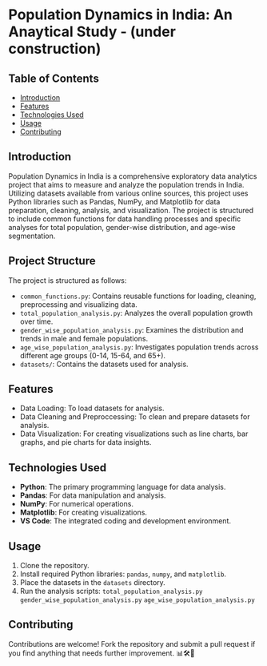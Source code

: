 # Population Dynamics in India: An Anaytical Study - (under construction)

## Table of Contents
- [Introduction](#introduction)
- [Features](#features)
- [Technologies Used](#technologies-used)
- [Usage](#usage)
- [Contributing](#contributing)

## Introduction
Population Dynamics in India is a comprehensive exploratory data analytics project that aims to measure and analyze the population trends in India. Utilizing datasets available from various online sources, this project uses Python libraries such as Pandas, NumPy, and Matplotlib for data preparation, cleaning, analysis, and visualization. The project is structured to include common functions for data handling processes and specific analyses for total population, gender-wise distribution, and age-wise segmentation.

## Project Structure
The project is structured as follows:
- `common_functions.py`: Contains reusable functions for loading, cleaning, preprocessing and visualizing data.
- `total_population_analysis.py`: Analyzes the overall population growth over time.
- `gender_wise_population_analysis.py`: Examines the distribution and trends in male and female populations.
- `age_wise_population_analysis.py`: Investigates population trends across different age groups (0-14, 15-64, and 65+).
- `datasets/`: Contains the datasets used for analysis.

## Features
- Data Loading: To load datasets for analysis.
- Data Cleaning and Preproccessing: To clean and prepare datasets for analysis.
- Data Visualization: For creating visualizations such as line charts, bar graphs, and pie charts for data insights.


## Technologies Used
- **Python**: The primary programming language for data analysis.
- **Pandas**: For data manipulation and analysis.
- **NumPy**: For numerical operations.
- **Matplotlib**: For creating visualizations.
- **VS Code**: The integrated coding and development environment.

## Usage
1. Clone the repository.
2. Install required Python libraries: `pandas`, `numpy`, and `matplotlib`.
3. Place the datasets in the `datasets` directory.
4. Run the analysis scripts:
   `total_population_analysis.py`
   `gender_wise_population_analysis.py`
   `age_wise_population_analysis.py`

## Contributing
Contributions are welcome! Fork the repository and submit a pull request if you find anything that needs further improvement. 📊🛠️🐍  
